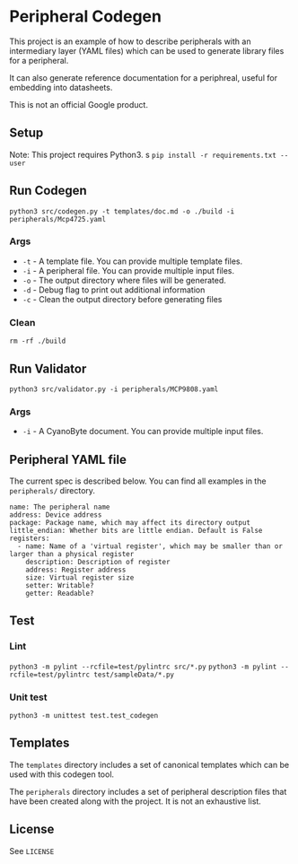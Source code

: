 # Peripheral Codegen
This project is an example of how to describe peripherals with an intermediary layer (YAML files) which can be used to generate library files for a peripheral.

It can also generate reference documentation for a periphreal, useful for embedding into datasheets.

This is not an official Google product.

## Setup
Note: This project requires Python3.
s
`pip install -r requirements.txt --user`

## Run Codegen
`python3 src/codegen.py -t templates/doc.md -o ./build -i peripherals/Mcp4725.yaml`

### Args
* `-t` - A template file. You can provide multiple template files.
* `-i` - A peripheral file. You can provide multiple input files.
* `-o` - The output directory where files will be generated.
* `-d` - Debug flag to print out additional information
* `-c` - Clean the output directory before generating files

### Clean
`rm -rf ./build`

## Run Validator
`python3 src/validator.py -i peripherals/MCP9808.yaml`

### Args
* `-i` - A CyanoByte document. You can provide multiple input files.

## Peripheral YAML file
The current spec is described below. You can find all examples in the `peripherals/` directory.

```
name: The peripheral name
address: Device address
package: Package name, which may affect its directory output
little_endian: Whether bits are little endian. Default is False
registers:
  - name: Name of a 'virtual register', which may be smaller than or larger than a physical register
    description: Description of register
    address: Register address
    size: Virtual register size
    setter: Writable?
    getter: Readable?  
```

## Test
### Lint
`python3 -m pylint --rcfile=test/pylintrc src/*.py`
`python3 -m pylint --rcfile=test/pylintrc test/sampleData/*.py`

### Unit test
`python3 -m unittest test.test_codegen`

## Templates
The `templates` directory includes a set of canonical templates which can be used with this codegen tool.

The `peripherals` directory includes a set of peripheral description files that have been created along with
the project. It is not an exhaustive list.

## License
See `LICENSE`
